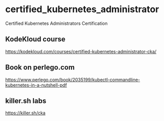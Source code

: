 # certified_kubernetes_administrator
Certified Kubernetes Administrators Certification


## KodeKloud course

https://kodekloud.com/courses/certified-kubernetes-administrator-cka/

## Book on perlego.com

https://www.perlego.com/book/2035199/kubectl-commandline-kubernetes-in-a-nutshell-pdf


## killer.sh labs

https://killer.sh/cka